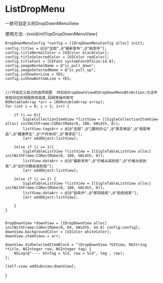 # ListDropMenu
一款可自定义的DropDownMenuView

使用方法:
-(void)initTopDropDownMenuView{

    DropDownMenuConfig *config = [[DropDownMenuConfig alloc] init];
    config.titles = @[@"全部",@"最新发布",@"拍卖中"];
    config.titleNormalColor = [UIColor blackColor];
    config.titleSelectedColor = [UIColor redColor];
    config.titleFont = [UIFont systemFontOfSize:14.0];
    config.imageNormalName = @"ic_pull_down";
    config.imageSelectedName = @"ic_pull_up";
    config.isShowVerLine = YES;
    config.isShowBottomLine = YES;
    
    
    ///可自定义自己的选项视图  然后在DropDownView的dropDownMenuBtnAction:方法中获取对应的视图修改高度,回调等操作即可
    NSMutableArray *arr = [NSMutableArray array];
    for (int i = 0; i < 3; i++) {
        
        if (i == 0){
            SigleCollectionItemView *listView = [[SigleCollectionItemView alloc] initWithFrame:CGRectMake(0, 108, kWidth, 0)];
            listView.tagsArr = @[@"全部",@"数码办公",@"家具用品",@"母婴用品",@"健康养生",@"户外休闲",@"尊享区"];
            [arr addObject:listView];
            
        }else if (i == 1){
            SigleTableListView *listView = [[SigleTableListView alloc] initWithFrame:CGRectMake(0, 108, kWidth, 0)];
            listView.dataArr = @[@"最新发布",@"价格从高到低",@"价格从低到高",@"出价次数由高到低"];
            [arr addObject:listView];
            
        }else if (i == 2) {
            SigleTableListView *listView = [[SigleTableListView alloc] initWithFrame:CGRectMake(0, 108, kWidth, 0)];
            listView.dataArr = @[@"拍卖中",@"即将拍卖",@"拍卖结束"];
            [arr addObject:listView];
            
        }
    }
    
    
    DropDownView *downView = [[DropDownView alloc] initWithFrame:CGRectMake(0, 64, kWidth, 44.0) config:config];
    downView.backgroundColor = [UIColor whiteColor];
    downView.itemViews = arr;
    
    downView.didSelectedItemBlock = ^(DropDownView *UIView, NSString *title, NSInteger row, NSInteger tag) {
        NSLog(@"---- btnTag = %ld, row = %ld", tag , row);
    };
    
    [self.view addSubview:downView];

    
}


